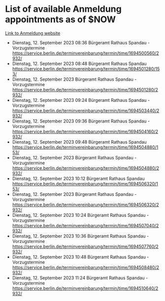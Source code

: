 # List of available Anmeldung appointments as of $NOW
[Link to Anmeldung website](https://service.berlin.de/terminvereinbarung/termin/tag.php?termin=1&anliegen[]=120686&dienstleisterlist=122210,122217,327316,122219,327312,122227,327314,122231,327346,122243,327348,122254,122252,329742,122260,329745,122262,329748,122271,327278,122273,327274,122277,327276,330436,122280,327294,122282,327290,122284,327292,122291,327270,122285,327266,122286,327264,122296,327268,150230,329760,122297,327286,122294,327284,122312,329763,122314,329775,122304,327330,122311,327334,122309,327332,317869,122281,327352,122279,329772,122283,122276,327324,122274,327326,122267,329766,122246,327318,122251,327320,122257,327322,122208,327298,122226,327300&herkunft=http%3A%2F%2Fservice.berlin.de%2Fdienstleistung%2F120686%2F)
- Dienstag, 12. September 2023 08:36 Bürgeramt Rathaus Spandau - Vorzugstermine https://service.berlin.de/terminvereinbarung/termin/time/1694500560/2932/
- Dienstag, 12. September 2023 08:48 Bürgeramt Rathaus Spandau https://service.berlin.de/terminvereinbarung/termin/time/1694501280/153/
- Dienstag, 12. September 2023  Bürgeramt Rathaus Spandau - Vorzugstermine https://service.berlin.de/terminvereinbarung/termin/time/1694501280/2932/
- Dienstag, 12. September 2023 09:24 Bürgeramt Rathaus Spandau - Vorzugstermine https://service.berlin.de/terminvereinbarung/termin/time/1694503440/2932/
- Dienstag, 12. September 2023 09:36 Bürgeramt Rathaus Spandau - Vorzugstermine https://service.berlin.de/terminvereinbarung/termin/time/1694504160/2932/
- Dienstag, 12. September 2023 09:48 Bürgeramt Rathaus Spandau https://service.berlin.de/terminvereinbarung/termin/time/1694504880/153/
- Dienstag, 12. September 2023  Bürgeramt Rathaus Spandau - Vorzugstermine https://service.berlin.de/terminvereinbarung/termin/time/1694504880/2932/
- Dienstag, 12. September 2023 10:12 Bürgeramt Rathaus Spandau https://service.berlin.de/terminvereinbarung/termin/time/1694506320/153/
- Dienstag, 12. September 2023  Bürgeramt Rathaus Spandau - Vorzugstermine https://service.berlin.de/terminvereinbarung/termin/time/1694506320/2932/
- Dienstag, 12. September 2023 10:24 Bürgeramt Rathaus Spandau - Vorzugstermine https://service.berlin.de/terminvereinbarung/termin/time/1694507040/2932/
- Dienstag, 12. September 2023 10:36 Bürgeramt Rathaus Spandau - Vorzugstermine https://service.berlin.de/terminvereinbarung/termin/time/1694507760/2932/
- Dienstag, 12. September 2023 10:48 Bürgeramt Rathaus Spandau - Vorzugstermine https://service.berlin.de/terminvereinbarung/termin/time/1694508480/2932/
- Dienstag, 12. September 2023 11:24 Bürgeramt Rathaus Spandau - Vorzugstermine https://service.berlin.de/terminvereinbarung/termin/time/1694510640/2932/
